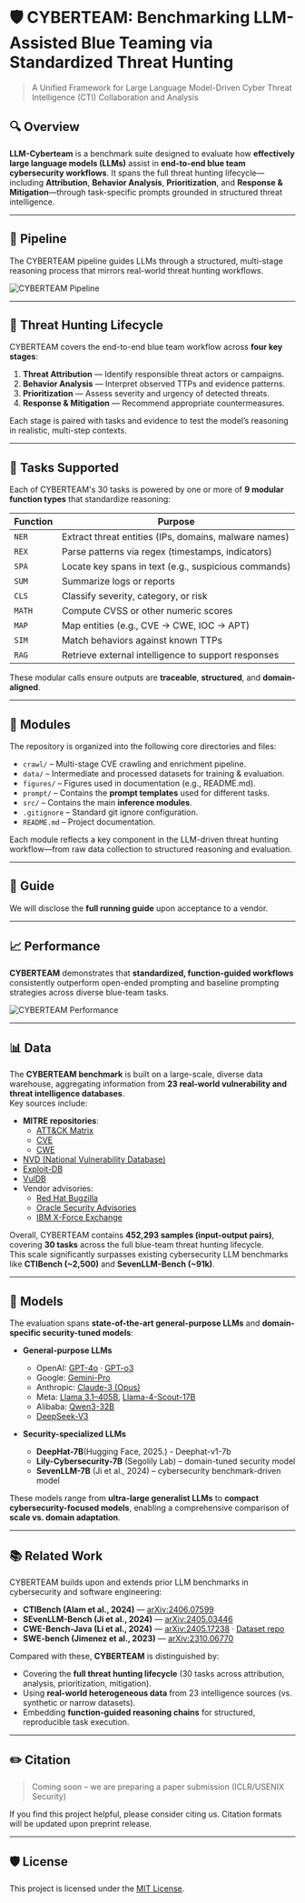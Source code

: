 # 🛡️ CYBERTEAM: Benchmarking LLM-Assisted Blue Teaming via Standardized Threat Hunting

> A Unified Framework for Large Language Model-Driven Cyber Threat Intelligence (CTI) Collaboration and Analysis

## 🔍 Overview


**LLM-Cyberteam** is a benchmark suite designed to evaluate how **effectively large language models (LLMs)** assist in **end-to-end blue team cybersecurity workflows**. It spans the full threat hunting lifecycle—including **Attribution**, **Behavior Analysis**, **Prioritization**, and **Response & Mitigation**—through task-specific prompts grounded in structured threat intelligence. 

---

## 🔧 Pipeline

The CYBERTEAM pipeline guides LLMs through a structured, multi-stage reasoning process that mirrors real-world threat hunting workflows.

![CYBERTEAM Pipeline](figures/pipeline.png)


---

## 🧠 Threat Hunting Lifecycle

CYBERTEAM covers the end-to-end blue team workflow across **four key stages**:

1. **Threat Attribution** — Identify responsible threat actors or campaigns.
2. **Behavior Analysis** — Interpret observed TTPs and evidence patterns.
3. **Prioritization** — Assess severity and urgency of detected threats.
4. **Response & Mitigation** — Recommend appropriate countermeasures.

Each stage is paired with tasks and evidence to test the model’s reasoning in realistic, multi-step contexts.




---

## 🧪 Tasks Supported

Each of CYBERTEAM's 30 tasks is powered by one or more of **9 modular function types** that standardize reasoning:

| Function | Purpose |
|----------|---------|
| `NER`    | Extract threat entities (IPs, domains, malware names) |
| `REX`    | Parse patterns via regex (timestamps, indicators) |
| `SPA`    | Locate key spans in text (e.g., suspicious commands) |
| `SUM`    | Summarize logs or reports |
| `CLS`    | Classify severity, category, or risk |
| `MATH`   | Compute CVSS or other numeric scores |
| `MAP`    | Map entities (e.g., CVE → CWE, IOC → APT) |
| `SIM`    | Match behaviors against known TTPs |
| `RAG`    | Retrieve external intelligence to support responses |

These modular calls ensure outputs are **traceable**, **structured**, and **domain-aligned**.


---


## 🧱 Modules

The repository is organized into the following core directories and files:

- `crawl/` – Multi-stage CVE crawling and enrichment pipeline.  
- `data/` – Intermediate and processed datasets for training & evaluation.  
- `figures/` – Figures used in documentation (e.g., README.md).  
- `prompt/` – Contains the **prompt templates** used for different tasks.    
- `src/` – Contains the main **inference modules**.    
- `.gitignore` – Standard git ignore configuration.  
- `README.md` – Project documentation.  

Each module reflects a key component in the LLM-driven threat hunting workflow—from raw data collection to structured reasoning and evaluation.

---

## 🚀 Guide


We will disclose the **full running guide** upon acceptance to a vendor.  


---

## 📈 Performance

**CYBERTEAM** demonstrates that **standardized, function-guided workflows** consistently outperform open-ended prompting and baseline prompting strategies across diverse blue-team tasks.

![CYBERTEAM Performance](figures/performance.png)


---

## 📊 Data

The **CYBERTEAM benchmark** is built on a large-scale, diverse data warehouse, aggregating information from **23 real-world vulnerability and threat intelligence databases**.  
Key sources include:

- **MITRE repositories**:  
  - [ATT&CK Matrix](https://attack.mitre.org/)  
  - [CVE](https://cve.mitre.org/)  
  - [CWE](https://cwe.mitre.org/)  
- [NVD (National Vulnerability Database)](https://nvd.nist.gov/)  
- [Exploit-DB](https://www.exploit-db.com/)  
- [VulDB](https://vuldb.com/)   
- Vendor advisories:  
  - [Red Hat Bugzilla](https://bugzilla.redhat.com/)  
  - [Oracle Security Advisories](https://www.oracle.com/security-alerts/)  
  - [IBM X-Force Exchange](https://exchange.xforce.ibmcloud.com/)  

Overall, CYBERTEAM contains **452,293 samples (input-output pairs)**, covering **30 tasks** across the full blue-team threat hunting lifecycle.  
This scale significantly surpasses existing cybersecurity LLM benchmarks like **CTIBench (~2,500)** and **SevenLLM-Bench (~91k)**.


---

## 🤖 Models

The evaluation spans **state-of-the-art general-purpose LLMs** and **domain-specific security-tuned models**:

- **General-purpose LLMs**  
  - OpenAI: [GPT-4o](https://openai.com/index/hello-gpt-4o/) · [GPT-o3](https://platform.openai.com/docs/models#gpt-3-5)  
  - Google: [Gemini-Pro](https://deepmind.google/technologies/gemini/)  
  - Anthropic: [Claude-3 (Opus)](https://www.anthropic.com/news/claude-3-family)  
  - Meta: [Llama 3.1–405B](https://ai.meta.com/blog/meta-llama-3-1/), [Llama-4-Scout-17B](https://huggingface.co/meta-llama/Llama-4-Scout-17B-16E) 
  - Alibaba: [Qwen3-32B](https://qwenlm.github.io/)  
  - [DeepSeek-V3](https://www.deepseek.com/)  

- **Security-specialized LLMs**  
  - **DeepHat-7B**(Hugging Face, 2025.) - Deephat-v1-7b
  - **Lily-Cybersecurity-7B** (Segolily Lab) – domain-tuned security model  
  - **SevenLLM-7B** (Ji et al., 2024) – cybersecurity benchmark-driven model  

These models range from **ultra-large generalist LLMs** to **compact cybersecurity-focused models**, enabling a comprehensive comparison of **scale vs. domain adaptation**.

---

## 📚 Related Work

CYBERTEAM builds upon and extends prior LLM benchmarks in cybersecurity and software engineering:

- **CTIBench (Alam et al., 2024)** — [arXiv:2406.07599](https://arxiv.org/abs/2406.07599)  
- **SEvenLLM-Bench (Ji et al., 2024)** — [arXiv:2405.03446](https://arxiv.org/abs/2405.03446)  
- **CWE-Bench-Java (Li et al., 2024)** — [arXiv:2405.17238](https://arxiv.org/abs/2405.17238) · [Dataset repo](https://github.com/iris-sast/cwe-bench-java)  
- **SWE-bench (Jimenez et al., 2023)** — [arXiv:2310.06770](https://arxiv.org/abs/2310.06770) 

Compared with these, **CYBERTEAM** is distinguished by:  
- Covering the **full threat hunting lifecycle** (30 tasks across attribution, analysis, prioritization, mitigation).  
- Using **real-world heterogeneous data** from 23 intelligence sources (vs. synthetic or narrow datasets).  
- Embedding **function-guided reasoning chains** for structured, reproducible task execution.  



---

## ✏️ Citation

> Coming soon – we are preparing a paper submission (ICLR/USENIX Security)

If you find this project helpful, please consider citing us. Citation formats will be updated upon preprint release.

---

## 🛡️ License

This project is licensed under the [MIT License](LICENSE).
